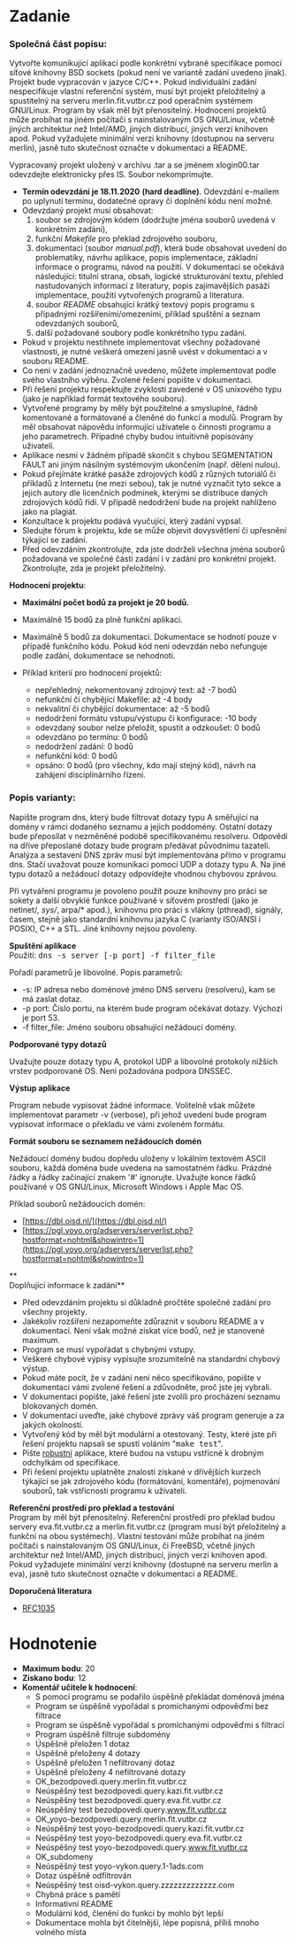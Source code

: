 # **Zadanie**
### Společná část popisu:

Vytvořte komunikující aplikaci podle konkrétní vybrané specifikace pomocí síťové knihovny BSD sockets (pokud není ve variantě zadání uvedeno jinak). Projekt bude vypracován v jazyce C/C++. Pokud individuální zadání nespecifikuje vlastní referenční systém, musí být projekt přeložitelný a spustitelný na serveru merlin.fit.vutbr.cz pod operačním systémem GNU/Linux. Program by však měl být přenositelný. Hodnocení projektů může probíhat na jiném počítači s nainstalovaným OS GNU/Linux, včetně jiných architektur než Intel/AMD, jiných distribucí, jiných verzí knihoven apod. Pokud vyžadujete minimální verzi knihovny (dostupnou na serveru merlin), jasně tuto skutečnost označte v dokumentaci a README.  

Vypracovaný projekt uložený v archívu .tar a se jménem xlogin00.tar odevzdejte elektronicky přes IS. Soubor nekomprimujte.

*   **Termín odevzdání je 18.11.2020** **(hard deadline)**. Odevzdání e-mailem po uplynutí termínu, dodatečné opravy či doplnění kódu není možné.
*   Odevzdaný projekt musí obsahovat:
    1.  soubor se zdrojovým kódem (dodržujte jména souborů uvedená v konkrétním zadání),
    2.  funkční _Makefile_ pro překlad zdrojového souboru,
    3.  dokumentaci (soubor _manual.pdf_), která bude obsahovat uvedení do problematiky, návrhu aplikace, popis implementace, základní informace o programu, návod na použití. V dokumentaci se očekává následující: titulní strana, obsah, logické strukturování textu, přehled nastudovaných informací z literatury, popis zajímavějších pasáží implementace, použití vytvořených programů a literatura.
    4.  soubor _README_ obsahující krátký textový popis programu s případnými rozšířeními/omezeními, příklad spuštění a seznam odevzdaných souborů,
    5.  další požadované soubory podle konkrétního typu zadání. 
*   Pokud v projektu nestihnete implementovat všechny požadované vlastnosti, je nutné veškerá omezení jasně uvést v dokumentaci a v souboru README.
*   Co není v zadání jednoznačně uvedeno, můžete implementovat podle svého vlastního výběru. Zvolené řešení popište v dokumentaci.
*   Při řešení projektu respektujte zvyklosti zavedené v OS unixového typu (jako je například formát textového souboru).
*   Vytvořené programy by měly být použitelné a smysluplné, řádně komentované a formátované a členěné do funkcí a modulů. Program by měl obsahovat nápovědu informující uživatele o činnosti programu a jeho parametrech. Případné chyby budou intuitivně popisovány uživateli.
*   Aplikace nesmí v žádném případě skončit s chybou SEGMENTATION FAULT ani jiným násilným systémovým ukončením (např. dělení nulou).
*   Pokud přejímáte krátké pasáže zdrojových kódů z různých tutoriálů či příkladů z Internetu (ne mezi sebou), tak je nutné vyznačit tyto sekce a jejich autory dle licenčních podmínek, kterými se distribuce daných zdrojových kódů řídí. V případě nedodržení bude na projekt nahlíženo jako na plagiát.
*   Konzultace k projektu podává vyučující, který zadání vypsal.
*   Sledujte fórum k projektu, kde se může objevit dovysvětlení či upřesnění týkající se zadání.
*   Před odevzdáním zkontrolujte, zda jste dodrželi všechna jména souborů požadovaná ve společné části zadání i v zadání pro konkrétní projekt. Zkontrolujte, zda je projekt přeložitelný.

**Hodnocení projektu**:

*   **Maximální počet bodů za projekt je 20 bodů.**

*   Maximálně 15 bodů za plně funkční aplikaci.
*   Maximálně 5 bodů za dokumentaci. Dokumentace se hodnotí pouze v případě funkčního kódu. Pokud kód není odevzdán nebo nefunguje podle zadání, dokumentace se nehodnotí.

*   Příklad kriterií pro hodnocení projektů:
    *   nepřehledný, nekomentovaný zdrojový text: až -7 bodů
    *   nefunkční či chybějící Makefile: až -4 body
    *   nekvalitní či chybějící dokumentace: až -5 bodů
    *   nedodržení formátu vstupu/výstupu či konfigurace: -10 body
    *   odevzdaný soubor nelze přeložit, spustit a odzkoušet: 0 bodů
    *   odevzdáno po termínu: 0 bodů
    *   nedodržení zadání: 0 bodů
    *   nefunkční kód: 0 bodů
    *   opsáno: 0 bodů (pro všechny, kdo mají stejný kód), návrh na zahájení disciplinárního řízení.

### Popis varianty:

Napište program dns, který bude filtrovat dotazy typu A směřující na domény v rámci dodaného seznamu a jejich poddomény. Ostatní dotazy bude přeposílat v nezměněné podobě specifikovanému resolveru. Odpovědi na dříve přeposlané dotazy bude program předávat původnímu tazateli. Analýza a sestavení DNS zpráv musí být implementována přímo v programu dns. Stačí uvažovat pouze komunikaci pomocí UDP a dotazy typu A. Na jiné typu dotazů a nežádoucí dotazy odpovídejte vhodnou chybovou zprávou.  

Při vytváření programu je povoleno použít pouze knihovny pro práci se sokety a další obvyklé funkce používané v síťovém prostředí (jako je netinet/*, sys/*, arpa/* apod.), knihovnu pro práci s vlákny (pthread), signály, časem, stejně jako standardní knihovnu jazyka C (varianty ISO/ANSI i POSIX), C++ a STL. Jiné knihovny nejsou povoleny.  

**Spuštění aplikace**  
Použití: <tt>dns -s server [-p port] -f filter_file</tt>  

Pořadí parametrů je libovolné. Popis parametrů:  

*   -s: IP adresa nebo doménové jméno DNS serveru (resolveru), kam se má zaslat dotaz.
*   -p port: Číslo portu, na kterém bude program očekávat dotazy. Výchozí je port 53.
*   -f filter_file: Jméno souboru obsahující nežádoucí domény.

**Podporované typy dotazů**  

Uvažujte pouze dotazy typu A, protokol UDP a libovolné protokoly nižších vrstev podporované OS. Není požadována podpora DNSSEC.  

**Výstup aplikace**  

Program nebude vypisovat žádné informace. Volitelně však můžete implementovat parametr -v (verbose), při jehož uvedení bude program vypisovat informace o překladu ve vámi zvoleném formátu.  

**Formát souboru se seznamem nežádoucích domén**  

Nežádoucí domény budou dopředu uloženy v lokálním textovém ASCII souboru, každá doména bude uvedena na samostatném řádku. Prázdné řádky a řádky začínající znakem '#' ignorujte. Uvažujte konce řádků používané v OS GNU/Linux, Microsoft Windows i Apple Mac OS.  

Příklad souborů nežádoucích domén:  

*   [https://dbl.oisd.nl/](https://dbl.oisd.nl/)
*   [https://pgl.yoyo.org/adservers/serverlist.php?hostformat=nohtml&showintro=1](https://pgl.yoyo.org/adservers/serverlist.php?hostformat=nohtml&showintro=1)

**  
Doplňující informace k zadání**

*   Před odevzdáním projektu si důkladně pročtěte společné zadání pro všechny projekty.
*   Jakékoliv rozšíření nezapomeňte zdůraznit v souboru README a v dokumentaci. Není však možné získat více bodů, než je stanovené maximum.
*   Program se musí vypořádat s chybnými vstupy.
*   Veškeré chybové výpisy vypisujte srozumitelně na standardní chybový výstup.
*   Pokud máte pocit, že v zadání není něco specifikováno, popište v dokumentaci vámi zvolené řešení a zdůvodněte, proč jste jej vybrali.
*   V dokumentaci popište, jaké řešení jste zvolili pro procházení seznamu blokovaných domén.
*   V dokumentaci uveďte, jaké chybové zprávy váš program generuje a za jakých okolností.
*   Vytvořený kód by měl být modulární a otestovaný. Testy, které jste při řešení projektu napsali se spustí voláním "<tt>make test</tt>".
*   Pište [robustní](https://en.wikipedia.org/wiki/Robustness_principle) aplikace, které budou na vstupu vstřícné k drobným odchylkám od specifikace.
*   Při řešení projektu uplatněte znalosti získané v dřívějších kurzech týkající se jak zdrojového kódu (formátování, komentáře), pojmenování souborů, tak vstřícnosti programu k uživateli.

**Referenční prostředí pro překlad a testování**  
Program by měl být přenositelný. Referenční prostředí pro překlad budou servery eva.fit.vutbr.cz a merlin.fit.vutbr.cz (program musí být přeložitelný a funkční na obou systémech). Vlastní testování může probíhat na jiném počítači s nainstalovaným OS GNU/Linux, či FreeBSD, včetně jiných architektur než Intel/AMD, jiných distribucí, jiných verzí knihoven apod. Pokud vyžadujete minimální verzi knihovny (dostupné na serveru merlin a eva), jasně tuto skutečnost označte v dokumentaci a README.  

**Doporučená literatura**  

*   [RFC1035](https://tools.ietf.org/html/rfc1035)

# **Hodnotenie**
* **Maximum bodu**: 20
* **Ziskano bodu**: 12
* **Komentář učitele k hodnocení**:
   * S pomocí programu se podařilo úspěšně překládat doménová jména
   * Program se úspěšně vypořádal s promíchanými odpověďmi bez filtrace
   * Program se úspěšně vypořádal s promíchanými odpověďmi s filtrací
   * Program úspěšně filtruje subdomény
   * Úspěšně přeložen 1 dotaz
   * Úspěšně přeloženy 4 dotazy
   * Úspěšně přeložen 1 nefiltrovaný dotaz
   * Úspěšně přeloženy 4 nefiltrované dotazy
   * OK_bezodpovedi.query.merlin.fit.vutbr.cz
   * Neúspěšný test bezodpovedi.query.kazi.fit.vutbr.cz
   * Neúspěšný test bezodpovedi.query.eva.fit.vutbr.cz
   * Neúspěšný test bezodpovedi.query.www.fit.vutbr.cz
   * OK_yoyo-bezodpovedi.query.merlin.fit.vutbr.cz
   * Neúspěšný test yoyo-bezodpovedi.query.kazi.fit.vutbr.cz
   * Neúspěšný test yoyo-bezodpovedi.query.eva.fit.vutbr.cz
   * Neúspěšný test yoyo-bezodpovedi.query.www.fit.vutbr.cz
   * OK_subdomeny
   * Neúspěšný test yoyo-vykon.query.1-1ads.com
   * Dotaz úspěšně odfiltrován
   * Neúspěšný test oisd-vykon.query.zzzzzzzzzzzzz.com
   * Chybná práce s pamětí
   * Informativní README
   * Modulární kód, členění do funkcí by mohlo být lepší
   * Dokumentace mohla být čitelnější, lépe popisná, příliš mnoho volného místa 